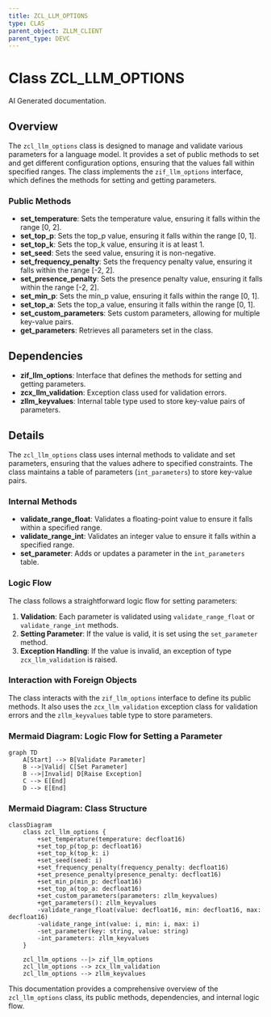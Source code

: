```yaml
---
title: ZCL_LLM_OPTIONS
type: CLAS
parent_object: ZLLM_CLIENT
parent_type: DEVC
---
```


# Class ZCL_LLM_OPTIONS

AI Generated documentation.

## Overview

The `zcl_llm_options` class is designed to manage and validate various parameters for a language model. It provides a set of public methods to set and get different configuration options, ensuring that the values fall within specified ranges. The class implements the `zif_llm_options` interface, which defines the methods for setting and getting parameters.

### Public Methods

- **set_temperature**: Sets the temperature value, ensuring it falls within the range [0, 2].
- **set_top_p**: Sets the top_p value, ensuring it falls within the range [0, 1].
- **set_top_k**: Sets the top_k value, ensuring it is at least 1.
- **set_seed**: Sets the seed value, ensuring it is non-negative.
- **set_frequency_penalty**: Sets the frequency penalty value, ensuring it falls within the range [-2, 2].
- **set_presence_penalty**: Sets the presence penalty value, ensuring it falls within the range [-2, 2].
- **set_min_p**: Sets the min_p value, ensuring it falls within the range [0, 1].
- **set_top_a**: Sets the top_a value, ensuring it falls within the range [0, 1].
- **set_custom_parameters**: Sets custom parameters, allowing for multiple key-value pairs.
- **get_parameters**: Retrieves all parameters set in the class.

## Dependencies

- **zif_llm_options**: Interface that defines the methods for setting and getting parameters.
- **zcx_llm_validation**: Exception class used for validation errors.
- **zllm_keyvalues**: Internal table type used to store key-value pairs of parameters.

## Details

The `zcl_llm_options` class uses internal methods to validate and set parameters, ensuring that the values adhere to specified constraints. The class maintains a table of parameters (`int_parameters`) to store key-value pairs.

### Internal Methods

- **validate_range_float**: Validates a floating-point value to ensure it falls within a specified range.
- **validate_range_int**: Validates an integer value to ensure it falls within a specified range.
- **set_parameter**: Adds or updates a parameter in the `int_parameters` table.

### Logic Flow

The class follows a straightforward logic flow for setting parameters:

1. **Validation**: Each parameter is validated using `validate_range_float` or `validate_range_int` methods.
2. **Setting Parameter**: If the value is valid, it is set using the `set_parameter` method.
3. **Exception Handling**: If the value is invalid, an exception of type `zcx_llm_validation` is raised.

### Interaction with Foreign Objects

The class interacts with the `zif_llm_options` interface to define its public methods. It also uses the `zcx_llm_validation` exception class for validation errors and the `zllm_keyvalues` table type to store parameters.

### Mermaid Diagram: Logic Flow for Setting a Parameter

```mermaid
graph TD
    A[Start] --> B[Validate Parameter]
    B -->|Valid| C[Set Parameter]
    B -->|Invalid| D[Raise Exception]
    C --> E[End]
    D --> E[End]
```

### Mermaid Diagram: Class Structure

```mermaid
classDiagram
    class zcl_llm_options {
        +set_temperature(temperature: decfloat16)
        +set_top_p(top_p: decfloat16)
        +set_top_k(top_k: i)
        +set_seed(seed: i)
        +set_frequency_penalty(frequency_penalty: decfloat16)
        +set_presence_penalty(presence_penalty: decfloat16)
        +set_min_p(min_p: decfloat16)
        +set_top_a(top_a: decfloat16)
        +set_custom_parameters(parameters: zllm_keyvalues)
        +get_parameters(): zllm_keyvalues
        -validate_range_float(value: decfloat16, min: decfloat16, max: decfloat16)
        -validate_range_int(value: i, min: i, max: i)
        -set_parameter(key: string, value: string)
        -int_parameters: zllm_keyvalues
    }

    zcl_llm_options --|> zif_llm_options
    zcl_llm_options --> zcx_llm_validation
    zcl_llm_options --> zllm_keyvalues
```

This documentation provides a comprehensive overview of the `zcl_llm_options` class, its public methods, dependencies, and internal logic flow.
